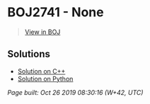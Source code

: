 # BOJ2741 - None

> [View in BOJ](https://www.acmicpc.net/problem/2741)

## Solutions
- [Solution on C++](2741%20N찍기.cpp)
- [Solution on Python](2741.py)


_Page built: Oct 26 2019 08:30:16 (W+42, UTC)_
